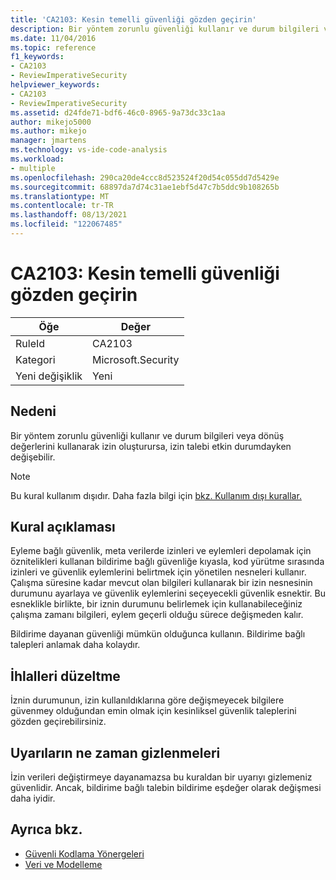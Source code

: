 ```yaml
---
title: 'CA2103: Kesin temelli güvenliği gözden geçirin'
description: Bir yöntem zorunlu güvenliği kullanır ve durum bilgileri veya dönüş değerlerini kullanarak izin oluşturursa, izin talebi etkin durumdayken değişebilir.
ms.date: 11/04/2016
ms.topic: reference
f1_keywords:
- CA2103
- ReviewImperativeSecurity
helpviewer_keywords:
- CA2103
- ReviewImperativeSecurity
ms.assetid: d24fde71-bdf6-46c0-8965-9a73dc33c1aa
author: mikejo5000
ms.author: mikejo
manager: jmartens
ms.technology: vs-ide-code-analysis
ms.workload:
- multiple
ms.openlocfilehash: 290ca20de4ccc8d523524f20d54c055dd7d5429e
ms.sourcegitcommit: 68897da7d74c31ae1ebf5d47c7b5ddc9b108265b
ms.translationtype: MT
ms.contentlocale: tr-TR
ms.lasthandoff: 08/13/2021
ms.locfileid: "122067485"
---
```

# <a name="ca2103-review-imperative-security"></a>CA2103: Kesin temelli güvenliği gözden geçirin

|Öğe|Değer|
|-|-|
|RuleId|CA2103|
|Kategori|Microsoft.Security|
|Yeni değişiklik|Yeni|

## <a name="cause"></a>Nedeni
Bir yöntem zorunlu güvenliği kullanır ve durum bilgileri veya dönüş değerlerini kullanarak izin oluşturursa, izin talebi etkin durumdayken değişebilir.

> [!NOTE]
> Bu kural kullanım dışıdır. Daha fazla bilgi için [bkz. Kullanım dışı kurallar.](fxcop-unported-deprecated-rules.md)

## <a name="rule-description"></a>Kural açıklaması

Eyleme bağlı güvenlik, meta verilerde izinleri ve eylemleri depolamak için öznitelikleri kullanan bildirime bağlı güvenliğe kıyasla, kod yürütme sırasında izinleri ve güvenlik eylemlerini belirtmek için yönetilen nesneleri kullanır. Çalışma süresine kadar mevcut olan bilgileri kullanarak bir izin nesnesinin durumunu ayarlaya ve güvenlik eylemlerini seçeyecekli güvenlik esnektir. Bu esneklikle birlikte, bir iznin durumunu belirlemek için kullanabileceğiniz çalışma zamanı bilgileri, eylem geçerli olduğu sürece değişmeden kalır.

Bildirime dayanan güvenliği mümkün olduğunca kullanın. Bildirime bağlı talepleri anlamak daha kolaydır.

## <a name="how-to-fix-violations"></a>İhlalleri düzeltme

İznin durumunun, izin kullanıldıklarına göre değişmeyecek bilgilere güvenmey olduğundan emin olmak için kesinliksel güvenlik taleplerini gözden geçirebilirsiniz.

## <a name="when-to-suppress-warnings"></a>Uyarıların ne zaman gizlenmeleri

İzin verileri değiştirmeye dayanamazsa bu kuraldan bir uyarıyı gizlemeniz güvenlidir. Ancak, bildirime bağlı talebin bildirime eşdeğer olarak değişmesi daha iyidir.

## <a name="see-also"></a>Ayrıca bkz.

- [Güvenli Kodlama Yönergeleri](/dotnet/standard/security/secure-coding-guidelines)
- [Veri ve Modelleme](/dotnet/framework/data/index)
